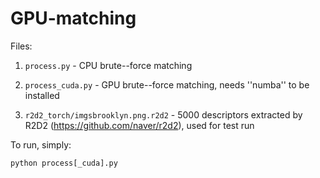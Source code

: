 # GPU-matching

Files:
1. ```process.py``` - CPU brute--force matching

2. ```process_cuda.py``` - GPU brute--force matching, needs ''numba'' to be installed

3. ```r2d2_torch/imgsbrooklyn.png.r2d2``` - 5000 descriptors extracted by R2D2 (https://github.com/naver/r2d2), used for test run

To run, simply:

```python process[_cuda].py``` 
